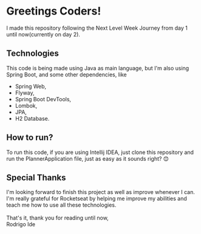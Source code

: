 # Greetings Coders! 

I made this repository following the Next Level Week Journey from day 1 until now(currently on day 2).

## Technologies
This code is being made using Java as main language, but I'm also using Spring Boot, and some other dependencies, like 
- Spring Web,
- Flyway,
- Spring Boot DevTools,
- Lombok,
- JPA,
- H2 Database.

## How to run?
To run this code, if you are using Intellij IDEA, just clone this repository and run the PlannerApplication file, just as easy as it sounds right? 😊

## Special Thanks
I'm looking forward to finish this project as well as improve whenever I can.</br>
I'm really grateful for Rocketseat by helping me improve my abilities and teach me how to use all these technologies.
<br/>
<br/>
That's it, thank you for reading until now,</br>
Rodrigo Ide
